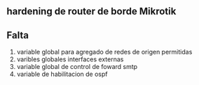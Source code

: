 ## hardening de router de borde Mikrotik

## Falta
1. variable global para agregado de redes de origen permitidas
2. varibles globales interfaces externas
3. variable global de control de foward smtp
4. variable de habilitacion de ospf